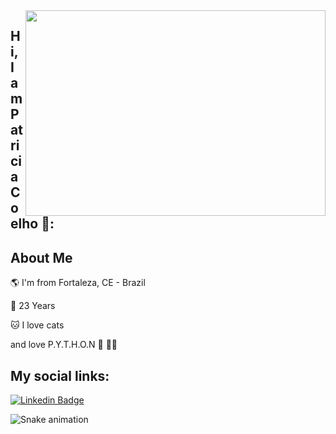 <img align="right" width="480" height="329" src="https://acegif.com/wp-content/uploads/2020/09/funny-cat-2020.gif">


##  Hi, I am Patricia Coelho 🐰:  


## About Me

🌎 I'm from Fortaleza, CE - Brazil

🎂 23  Years

🐱 I love cats

and love P.Y.T.H.O.N  🐍 💙💛  




## My social links:


[![Linkedin Badge](https://img.shields.io/badge/-Linkedin-023DE3?style=flat-square&logo=Linkedin&logoColor=white&link=https://www.linkedin.com/in/matheusfalavigna/)](https://www.linkedin.com/in/patricia-coelho-93021615a/) 



  ![Snake animation](https://github.com/engenny/engenny/blob/output/github-contribution-grid-snake.svg)

